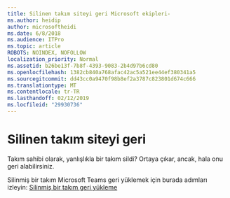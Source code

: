 ```yaml
---
title: Silinen takım siteyi geri Microsoft ekipleri-
ms.author: heidip
author: microsoftheidi
ms.date: 6/8/2018
ms.audience: ITPro
ms.topic: article
ROBOTS: NOINDEX, NOFOLLOW
localization_priority: Normal
ms.assetid: b26be13f-7b8f-4393-9083-2b4d97b6cd80
ms.openlocfilehash: 1382cb840a768afac42ac5a521ee44ef380341a5
ms.sourcegitcommit: dd43cc0a9470f98b8ef2a3787c823801d674c666
ms.translationtype: MT
ms.contentlocale: tr-TR
ms.lasthandoff: 02/12/2019
ms.locfileid: "29930736"
---
```

# <a name="restoring-a-deleted-team-site"></a>Silinen takım siteyi geri

Takım sahibi olarak, yanlışlıkla bir takım sildi? Ortaya çıkar, ancak, hala onu geri alabilirsiniz.
  
Silinmiş bir takım Microsoft Teams geri yüklemek için burada adımları izleyin: [Silinmiş bir takım geri yükleme](https://blogs.technet.microsoft.com/skypehybridguy/2017/07/23/restoring-a-deleted-team-in-microsoft-teams/)
  


